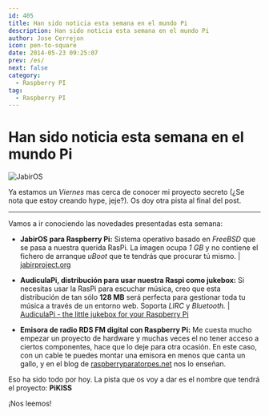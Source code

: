 ```yaml
---
id: 405
title: Han sido noticia esta semana en el mundo Pi
description: Han sido noticia esta semana en el mundo Pi
author: Jose Cerrejon
icon: pen-to-square
date: 2014-05-23 09:25:07
prev: /es/
next: false
category:
  - Raspberry PI
tag:
  - Raspberry PI
---
```


# Han sido noticia esta semana en el mundo Pi

![JabirOS](/images/2014/05/JabirOS-for-Raspberry-Pi.png)

Ya estamos un *Viernes* mas cerca de conocer mi proyecto secreto (¿Se nota que estoy creando hype, jeje?). Os doy otra pista al final del post.

- - -
Vamos a ir conociendo las novedades presentadas esta semana:

* **JabirOS para Raspberry Pi:** Sistema operativo basado en *FreeBSD* que se pasa a nuestra querida RasPi. La imagen ocupa *1 GB* y no contiene el fichero de arranque *uBoot* que te tendrás que procurar tú mismo. | [jabirproject.org](http://jabirproject.org/embedded/jabiros-for-raspberry-pi)

* **AudiculaPi, distribución para usar nuestra Raspi como jukebox:** Si necesitas usar la RasPi para escuchar música, creo que esta distribución de tan sólo **128 MB** será perfecta para gestionar toda tu música a través de un entorno web. Soporta *LIRC* y *Bluetooth.* | [AudiculaPi - the little jukebox for your Raspberry Pi](http://sourceforge.net/projects/audiculapi/files/?source=navbar)

* **Emisora de radio RDS FM digital con Raspberry Pi:** Me cuesta mucho empezar un proyecto de hardware y muchas veces el no tener acceso a ciertos componentes, hace que lo deje para otra ocasión. En este caso, con un cable te puedes montar una emisora en menos que canta un gallo, y en el blog de [raspberryparatorpes.net](http://raspberryparatorpes.net/proyectos/emisora-de-radio-rds-fm-digital-con-raspberry-pi/) nos lo enseñan.

Eso ha sido todo por hoy. La pista que os voy a dar es el nombre que tendrá el proyecto: **PiKISS**

¡Nos leemos!